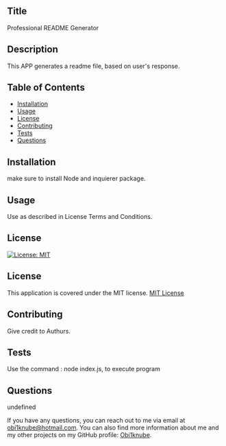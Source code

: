 
  
##  Title
   Professional README Generator
  
## Description
This APP generates a readme file, based on user's response.

## Table of Contents
- [Installation](#installation)
- [Usage](#usage)
- [License](#license)
- [Contributing](#contribution)
- [Tests](#tests)
- [Questions](#questions)

## Installation
make sure to install Node and inquierer package.

## Usage
Use as described in License Terms and Conditions.

## License
[![License: MIT](https://img.shields.io/badge/License-MIT-yellow.svg)](https://opensource.org/licenses/MIT)
## License

This application is covered under the MIT license.
[MIT License](https://opensource.org/licenses/MIT)

## Contributing
Give credit to Authurs.

## Tests
Use the command : node index.js, to execute program

## Questions
undefined


If you have any questions, you can reach out to me via email at obi1knube@hotmail.com. You can also find more information about me and my other projects on my GitHub profile: [Obi1knube](https://github.com/Obi1knube).
